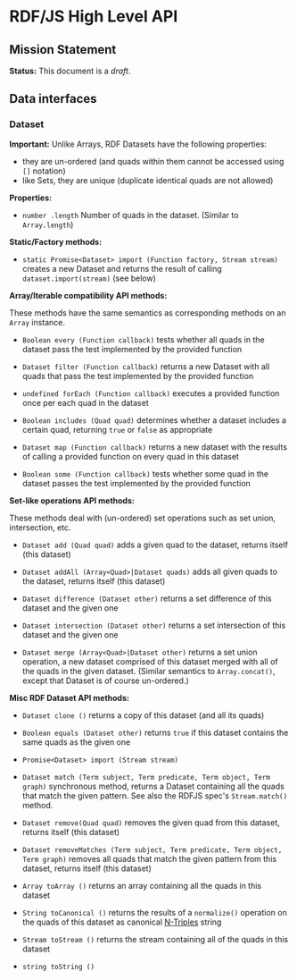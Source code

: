 # RDF/JS High Level API

## Mission Statement

**Status:** This document is a _draft_.<br>

## Data interfaces

### Dataset

**Important:** Unlike Arrays, RDF Datasets have the following properties:

* they are un-ordered (and quads within them cannot be accessed using `[]` notation)
* like Sets, they are unique (duplicate identical quads are not allowed)

**Properties:**

- `number .length` Number of quads in the dataset. (Similar to `Array.length`) 

**Static/Factory methods:**

- `static Promise<Dataset> import (Function factory, Stream stream)`
  creates a new Dataset and returns the result of calling `dataset.import(stream)` (see below)

**Array/Iterable compatibility API methods:**

These methods have the same semantics as corresponding methods on an `Array` instance. 

- `Boolean every (Function callback)`
  tests whether all quads in the dataset pass the test implemented by the provided function

- `Dataset filter (Function callback)`
  returns a new Dataset with all quads that pass the test implemented by the provided function

- `undefined forEach (Function callback)`
  executes a provided function once per each quad in the dataset

- `Boolean includes (Quad quad)`
  determines whether a dataset includes a certain quad, returning `true` or `false` as appropriate

- `Dataset map (Function callback)`
  returns a new dataset with the results of calling a provided function on every quad in this dataset

- `Boolean some (Function callback)`
  tests whether some quad in the dataset passes the test implemented by the provided function

**Set-like operations API methods:**

These methods deal with (un-ordered) set operations such as set union, intersection, etc.

- `Dataset add (Quad quad)`
  adds a given quad to the dataset, returns itself (this dataset)

- `Dataset addAll (Array<Quad>|Dataset quads)`
  adds all given quads to the dataset, returns itself (this dataset)

- `Dataset difference (Dataset other)`
  returns a set difference of this dataset and the given one

- `Dataset intersection (Dataset other)`
  returns a set intersection of this dataset and the given one

- `Dataset merge (Array<Quad>|Dataset other)`
  returns a set union operation, a new dataset comprised of this dataset merged with all of the quads in the given dataset. (Similar semantics to `Array.concat()`, except that Dataset is of course un-ordered.)

**Misc RDF Dataset API methods:**

- `Dataset clone ()`
  returns a copy of this dataset (and all its quads)

- `Boolean equals (Dataset other)`
  returns `true` if this dataset contains the same quads as the given one

- `Promise<Dataset> import (Stream stream)`

- `Dataset match (Term subject, Term predicate, Term object, Term graph)`
  synchronous method, returns a Dataset containing all the quads that match the given pattern. See also the RDFJS spec's `Stream.match()` method.

- `Dataset remove(Quad quad)`
  removes the given quad from this dataset, returns itself (this dataset)

- `Dataset removeMatches (Term subject, Term predicate, Term object, Term graph)`
  removes all quads that match the given pattern from this dataset, returns itself (this dataset)

- `Array toArray ()`
  returns an array containing all the quads in this dataset

- `String toCanonical ()`
  returns the results of a `normalize()` operation on the quads of this dataset as canonical [N-Triples](https://www.w3.org/TR/n-triples/#canonical-ntriples) string

- `Stream toStream ()`
  returns the stream containing all of the quads in this dataset

- `string toString ()`
